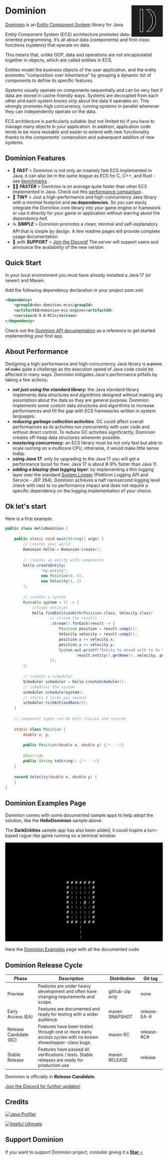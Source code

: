 # <img src="https://raw.githubusercontent.com/dominion-dev/dominion-dev.github.io/main/dominion-logo-square.png" align="right" width="100">Dominion

[Dominion](https://github.com/dominion-dev/dominion-ecs-java) is an [Entity Component System](https://en.wikipedia.org/wiki/Entity_component_system) library for Java.

Entity Component System (ECS) architecture promotes data-oriented programming. It’s all about data (components) and
first-class functions (systems) that operate on data.

This means that, unlike OOP, data and operations are not encapsulated together in objects, which are called entities in
ECS.

Entities model the business objects of the user application, and the entity promotes "composition over inheritance" by
grouping a dynamic list of components to define its specific features.

Systems usually operate on components sequentially and can be very fast if data are stored in cache-friendly ways.
Systems are decoupled from each other and each system knows only about the data it operates on. This strongly promotes
high concurrency, running systems in parallel whenever they can independently operate on the data.

ECS architecture is particularly suitable (but not limited to) if you have to manage many objects in your application.
In addition, application code tends to be more reusable and easier to extend with new functionality thanks to the
components' composition and subsequent addition of new systems.

## Dominion Features

- 🚀 **_FAST_** > Dominion is not only an insanely fast ECS implemented in Java, it can also be in the same league as
  ECS for C, C++, and Rust -
  see [benchmarks](https://github.com/dominion-dev/dominion-ecs-java/tree/main/dominion-ecs-engine-benchmarks/README.md)
  .
- 🚀🚀 **_FASTER_** > Dominion is on average quite faster than other ECS implemented in Java. Check out
  this [performance comparison](https://github.com/dominion-dev/dominion-ecs-java/tree/main/dominion-ecs-engine-benchmarks/OTHERS.md)
  .
- 🤏 **_TINY_** > Just a high-performance and high-concurrency Java library with a minimal footprint and **no
  dependencies**. So you can easily integrate the Dominion core library into your game engine or framework or use it
  directly for your game or application without warring about the _dependency hell_.
- ☕️ **_SIMPLE_** > Dominion promotes a clean, minimal and self-explanatory API that is simple by design. A few readme
  pages will provide complete usage documentation.
- 💪 _with **SUPPORT**_ > [Join the Discord!](https://discord.gg/BHMz3axqUG) The server will support users and announce
  the availability of the new version.

## Quick Start

In your local environment you must have already installed a Java 17 (or newer) and Maven.

Add the following dependency declaration in your project pom.xml:

```xml
<dependency>
    <groupId>dev.dominion.ecs</groupId>
    <artifactId>dominion-ecs-engine</artifactId>
    <version>0.9.0-RC2</version>
</dependency>
```

Check out the
[Dominion API documentation](https://github.com/dominion-dev/dominion-ecs-java/tree/main/dominion-ecs-api/README.md)
as a reference to get started implementing your first app.

## About Performance

Designing a high-performance and high-concurrency Java library is ~~a piece of cake~~ quite a challenge as the execution
speed of Java code could be affected in many ways. Dominion mitigates Java's performance pitfalls by taking a few
actions:

- **_not just using the standard library_**: the Java standard library implements data structures and algorithms
  designed without making any assumption about the data as they are general purpose. Dominion implements some custom
  data structures and algorithms to increase performances and fill the gap with ECS frameworks written in system
  languages.
- **_reducing garbage collection activities_**: GC could affect overall performances as its activities run concurrently
  with user code and without direct control. To reduce GC activities significantly, Dominion creates off-heap data
  structures whenever possible.
- **_mastering concurrency_**: an ECS library must be not only fast but able to scale running on a multicore CPU, 
  otherwise, it would make little sense today.
- **_using Java 17_**: only by upgrading to the Java 17 you will get a performance boost for free: Java 17 is about 8-9%
  faster than Java 11.
- **_adding a blazing-fast logging layer_**: by implementing a thin logging layer over the
  standard [System.Logger](https://openjdk.java.net/jeps/264) (Platform Logging API and Service - JEP 264), Dominion
  achieves a half nanosecond logging level check with next to no performance impact and does not require a specific
  dependency on the logging implementation of your choice.

## Ok let's start

Here is a first example:

```java
public class HelloDominion {

    public static void main(String[] args) {
        // creates your world
        Dominion hello = Dominion.create();

        // creates an entity with components
        hello.createEntity(
                "my-entity",
                new Position(0, 0),
                new Velocity(1, 1)
        );

        // creates a system
        Runnable system = () -> {
            //finds entities
            hello.findEntitiesWith(Position.class, Velocity.class)
                    // stream the results
                    .stream().forEach(result -> {
                        Position position = result.comp1();
                        Velocity velocity = result.comp2();
                        position.x += velocity.x;
                        position.y += velocity.y;
                        System.out.printf("Entity %s moved with %s to %s\n",
                                result.entity().getName(), velocity, position);
                    });
        };

        // creates a scheduler
        Scheduler scheduler = hello.createScheduler();
        // schedules the system
        scheduler.schedule(system);
        // starts 3 ticks per second
        scheduler.tickAtFixedRate(3);
    }

    // component types can be both classes and records

    static class Position {
        double x, y;

        public Position(double x, double y) {/*...*/}

        @Override
        public String toString() {/*...*/}
    }

    record Velocity(double x, double y) {
    }
}
```

## Dominion Examples Page

Dominion comes with some documented sample apps to help adopt the solution, like the **HelloDominion** sample above.

The **DarkEntities** sample app has also been added, it could inspire a turn-based rogue-like game running on a terminal
window:

<img alt="dark-entities" src="https://raw.githubusercontent.com/dominion-dev/dominion-ecs-java/main/dominion-ecs-examples/dark-entities-01.gif">

Here
the [Dominion Examples](https://github.com/dominion-dev/dominion-ecs-java/blob/main/dominion-ecs-examples/README.md)
page with all the documented code.

## Dominion Release Cycle

| Phase                  | Description                                                                                             | Distribution    | Git tag      |
|------------------------|---------------------------------------------------------------------------------------------------------|-----------------|--------------|
| Preview                | Features are under heavy development and often have changing requirements and scope.                    | github-zip only | none         |
| Early Access (EA)      | Features are documented and ready for testing with a wider audience.                                    | maven SNAPSHOT  | release-EA-# |
| Release Candidate (RC) | Features have been tested through one or more early access cycles with no known showstopper-class bugs. | maven RC        | release-RC#  |
| Stable Release         | Features have passed all verifications / tests. Stable releases are ready for production use            | maven RELEASE   | release      |

Dominion is officially in _**Release Candidate**_.

[Join the Discord for further updates!](https://discord.gg/BHMz3axqUG)

## Credits

[![Java Profiler](https://www.ej-technologies.com/images/product_banners/jprofiler_small.png)](https://www.ej-technologies.com/products/jprofiler/overview.html)

[<img src="https://resources.jetbrains.com/storage/products/company/brand/logos/IntelliJ_IDEA_icon.svg" alt="IntelliJ Ultimate" width="75">](https://www.jetbrains.com/community/opensource/#support)

## Support Dominion

If you want to support Dominion project, consider giving it a [**Star** ⭐️](https://github.com/dominion-dev/dominion-ecs-java)

